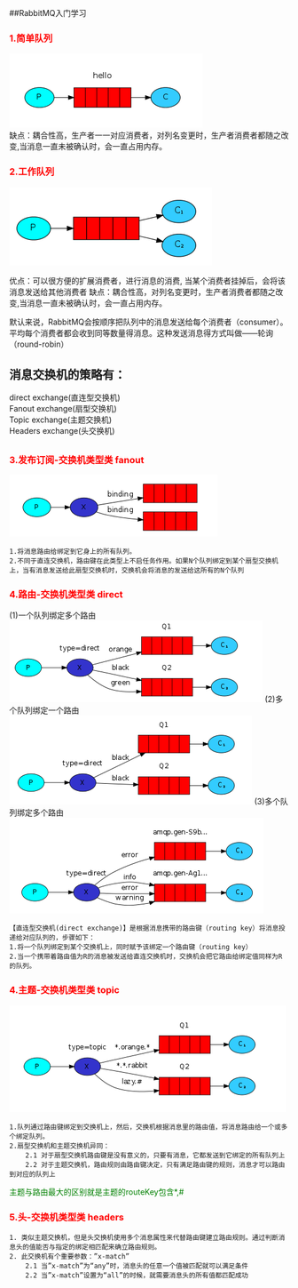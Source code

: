 ##RabbitMQ入门学习

### <font color=red>1.简单队列</font>
![avatar](https://github.com/JarryFeng/rabbitmq-demo/blob/master/src/main/resources/static/picture/simple-queue.jpg)  
缺点：耦合性高，生产者一一对应消费者，对列名变更时，生产者消费者都随之改变,当消息一直未被确认时，会一直占用内存。

### <font color=red>2.工作队列</font>
![avatar](https://github.com/JarryFeng/rabbitmq-demo/blob/master/src/main/resources/static/picture/work-queue.jpg)

优点：可以很方便的扩展消费者，进行消息的消费, 当某个消费者挂掉后，会将该消息发送给其他消费者
缺点：耦合性高，对列名变更时，生产者消费者都随之改变,当消息一直未被确认时，会一直占用内存。

默认来说，RabbitMQ会按顺序把队列中的消息发送给每个消费者（consumer）。平均每个消费者都会收到同等数量得消息。这种发送消息得方式叫做——轮询（round-robin）

##
## 消息交换机的策略有：
direct exchange(直连型交换机)   
Fanout exchange(扇型交换机)  
Topic exchange(主题交换机)   
Headers exchange(头交换机)  
##


### <font color=red>3.发布订阅-交换机类型类 fanout</font>
![avatar](https://github.com/JarryFeng/rabbitmq-demo/blob/master/src/main/resources/static/picture/publish-subscribe.jpg)

    1.将消息路由给绑定到它身上的所有队列。
    2.不同于直连交换机，路由键在此类型上不启任务作用。如果N个队列绑定到某个扇型交换机上，当有消息发送给此扇型交换机时，交换机会将消息的发送给这所有的N个队列

### <font color=red>4.路由-交换机类型类 direct</font>
(1)一个队列绑定多个路由
![avatar](https://github.com/JarryFeng/rabbitmq-demo/blob/master/src/main/resources/static/picture/direct.jpg)
(2)多个队列绑定一个路由
![avatar](https://github.com/JarryFeng/rabbitmq-demo/blob/master/src/main/resources/static/picture/direct_2.jpg)
(3)多个队列绑定多个路由
![avatar](https://github.com/JarryFeng/rabbitmq-demo/blob/master/src/main/resources/static/picture/direct_3.jpg)

    【直连型交换机(direct exchange)】是根据消息携带的路由键（routing key）将消息投递给对应队列的，步骤如下：
    1.将一个队列绑定到某个交换机上，同时赋予该绑定一个路由键（routing key）
    2.当一个携带着路由值为R的消息被发送给直连交换机时，交换机会把它路由给绑定值同样为R的队列。

### <font color=red>4.主题-交换机类型类 topic</font>
![avatar](https://github.com/JarryFeng/rabbitmq-demo/blob/master/src/main/resources/static/picture/topic.jpg)

    1.队列通过路由键绑定到交换机上，然后，交换机根据消息里的路由值，将消息路由给一个或多个绑定队列。
    2.扇型交换机和主题交换机异同：   
        2.1 对于扇型交换机路由键是没有意义的，只要有消息，它都发送到它绑定的所有队列上   
        2.2 对于主题交换机，路由规则由路由键决定，只有满足路由键的规则，消息才可以路由到对应的队列上
<font color=green>主题与路由最大的区别就是主题的routeKey包含*,#</font>

### <font color=red>5.头-交换机类型类 headers</font>   
    1. 类似主题交换机，但是头交换机使用多个消息属性来代替路由键建立路由规则。通过判断消息头的值能否与指定的绑定相匹配来确立路由规则。 
    2. 此交换机有个重要参数：”x-match”
        2.1 当”x-match”为“any”时，消息头的任意一个值被匹配就可以满足条件
        2.2 当”x-match”设置为“all”的时候，就需要消息头的所有值都匹配成功
